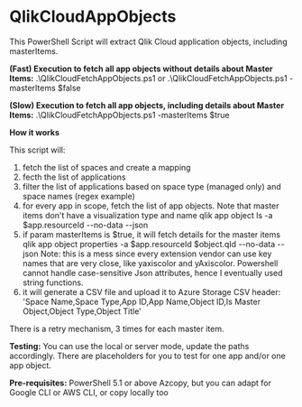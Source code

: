 # QlikCloudAppObjects
This PowerShell Script will extract Qlik Cloud application objects, including masterItems.

**(Fast) Execution to fetch all app objects without details about Master Items:**
.\QlikCloudFetchAppObjects.ps1 or .\QlikCloudFetchAppObjects.ps1 -masterItems $false

**(Slow) Execution to fetch all app objects, including details about Master Items:**
.\QlikCloudFetchAppObjects.ps1 -masterItems $true

**How it works**

This script will:
1. fetch the list of spaces and create a mapping
2. fecth the list of applications
3. filter the list of applications based on space type (managed only) and space names (regex example)
4. for every app in scope, fetch the list of app objects. Note that master items don't have a visualization type and name
   qlik app object ls -a $app.resourceId --no-data --json
5. if param masterItems is $true, it will fetch details for the master items
   qlik app object properties -a $app.resourceId $object.qId --no-data --json
   Note: this is a mess since every extension vendor can use key names that are very close, like yaxiscolor and yAxiscolor. Powershell cannot handle case-sensitive Json attributes, hence I eventually used string functions. 
6. it will generate a CSV file and upload it to Azure Storage
   CSV header: 'Space Name,Space Type,App ID,App Name,Object ID,Is Master Object,Object Type,Object Title'

There is a retry mechanism, 3 times for each master item.

**Testing:**
You can use the local or server mode, update the paths accordingly.
There are placeholders for you to test for one app and/or one app object.

**Pre-requisites:**
PowerShell 5.1 or above
Azcopy, but you can adapt for Google CLI or AWS CLI, or copy locally too
